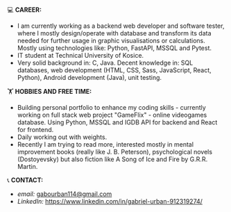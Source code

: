 💻 **CAREER:**
- I am currently working as a backend web developer and software tester, where I mostly design/operate with database and transform its data needed for further usage in graphic visualisations or calculations. Mostly using technologies like: Python, FastAPI, MSSQL and Pytest.
- IT student at Technical University of Kosice.
- Very solid background in: C, Java. Decent knowledge in: SQL databases, web development (HTML, CSS, Sass, JavaScript, React, Python), Android development (Java), unit testing.

🏋 **HOBBIES AND FREE TIME:**
- Building personal portfolio to enhance my coding skills - currently working on full stack web project "GameFlix" - online videogames database. Using Python, MSSQL and IGDB API for backend and React for frontend.
- Daily working out with weights.
- Recently I am trying to read more, interested mostly in mental improvement books (really like J. B. Peterson), psychological novels (Dostoyevsky) but also fiction like A Song of Ice and Fire by G.R.R. Martin.

📞 **CONTACT:**
* *email:* gabourban114@gmail.com
* *LinkedIn:* https://www.linkedin.com/in/gabriel-urban-912319274/
